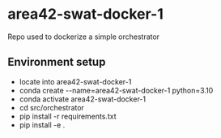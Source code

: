 # area42-swat-docker-1
Repo used to dockerize a simple orchestrator

## Environment setup 
- locate into area42-swat-docker-1
- conda create --name=area42-swat-docker-1 python=3.10
- conda activate area42-swat-docker-1
- cd src/orchestrator
- pip install -r requirements.txt
- pip install -e .
